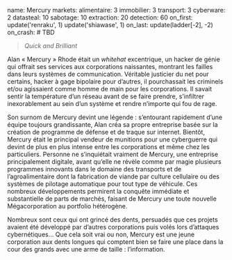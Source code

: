 name: Mercury
markets:
    alimentaire: 3
    immobilier: 3
    transport: 3
    cyberware: 2
datasteal: 10
sabotage: 10
extraction: 20
detection: 60
on_first:
    update('renraku', 1)
    update('shiawase', 1)
on_last:
    update(ladder[-2], -2)
on_crash:
    # TBD

> *Quick and Brilliant*

Alan « Mercury » Rhode était un *whitehat* excentrique, un hacker de génie qui offrait ses services aux corporations naissantes, montrant les failles dans leurs systèmes de communication. Véritable justicier du net pour certains, hacker à gage bipolaire pour d’autres, il pourchassait les criminels et/ou agissaient comme homme de main pour les corporations. Il savait sentir la température d’un réseau avant de se faire prendre, s’infiltrer inexorablement au sein d’un système et rendre n’importe qui fou de rage. 


Son surnom de Mercury devint une légende : s’entourant rapidement d’une équipe toujours grandissante, Alan créa sa propre entreprise basée sur la création de programme de défense et de traque sur internet. Bientôt, Mercury était le principal vendeur de munitions pour une cyberguerre qui devint de plus en plus intense entre les corporations et même chez les particuliers. Personne ne s’inquiétait vraiment de Mercury, une entreprise principalement digitale, avant qu’elle ne révèle comme par magie plusieurs programmes innovants dans le domaine des transports et de l’agroalimentaire dont la fabrication de viande par culture cellulaire ou des systèmes de pilotage automatique pour tout type de véhicule. Ces nombreux développements permirent la conquête immédiate et substantielle de parts de marchés, faisant de Mercury une toute nouvelle Mégacorporation au portfolio hétérogène. 


Nombreux sont ceux qui ont grincé des dents, persuadés que ces projets avaient été développé par d’autres corporations puis volés lors d’attaques cybernétiques… Que cela soit vrai ou non, Mercury est une jeune corporation aux dents longues qui comptent bien se faire une place dans la cour des grands avec une arme de taille : l’information. 
